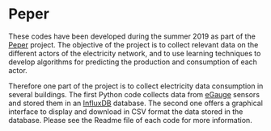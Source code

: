 # Peper

These codes have been developed during the summer 2019 as part of the [Peper](https://dataia.eu/recherche/le-projet-peper-prediction-de-la-prosommation-denergie-renouvelable) project. The objective of the project is to collect relevant data on the different actors of the electricity network, and to use learning techniques to develop algorithms for predicting the production and consumption of each actor. 

Therefore one part of the project is to collect electricity data consumption in several buildings. The first Python code collects data from [eGauge](https://www.egauge.net/) sensors and stored them in an [InfluxDB](https://docs.influxdata.com/influxdb/v1.7/) database. The second one offers a graphical interface to display and download in CSV format the data stored in the database. Please see the Readme file of each code for more information.
